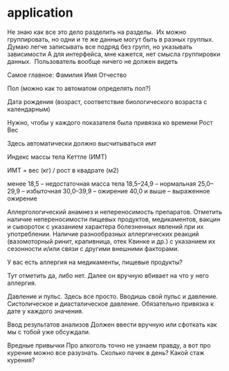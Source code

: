 # application

Не знаю как все это дело разделить на разделы. 
Их можно группировать, но одни и те же данные могут быть в разных группых. 
Думаю легче записывать все подряд без групп, но указывать зависимости
А для интерфейса, мне кажется, нет смысла группировки данных. 
Пользователь вообще ничего не должен видеть

Самое главное:
Фамилия
Имя
Отчество

Пол (можно как то автоматом определять пол?)

Дата рождения (возраст, соответствие биологического возраста с календарным)

Нужно, чтобы у каждого показателя была привязка ко времени
Рост
Вес

Здесь автоматически должно высчитываться имт

Индекс массы тела Кеттле (ИМТ)

ИМТ = вес (кг) / рост в квадрате (м2)

менее 18,5 – недостаточная масса тела
18,5–24,9 – нормальная
25,0–29,9 – избыточная
30,0–39,9 – ожирение
40,0 и выше – выраженное ожирение


Аллергологический анамнез и непереносимость препаратов. Отметить наличие непереносимости пищевых продуктов, медикаментов, вакцин и сывороток с указанием характера болезненных явлений при их употреблении. Наличие разнообразных аллергических реакций (вазомоторный ринит, крапивница, отек Квинке и др.) с указанием их сезонности и/или связи с другими внешними факторами.

У вас есть аллергия на медикаменты, пищевые продукты?

Тут отметить да, либо нет.
Далее он вручную вбивает на что у него аллергия. 


Давление и пульс.
Здесь все просто. Вводишь свой пульс и давление. Систолическое и диасталическое давление. Обязательно привязка к дате у каждого значения. 


Ввод результатов анализов
Должен ввести вручную или сфоткать как мы с тобой уже обсуждали. 

Вредные привычки
Про алкоголь точно не узнаем правду, а вот про курение можно все разузнать. Сколько пачек в день? Какой стаж курения?

